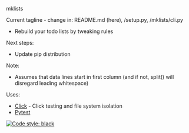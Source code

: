 mklists

Current tagline - change in: README.md (here), /setup.py, /mklists/cli.py
* Rebuild your todo lists by tweaking rules

Next steps:
* Update pip distribution

Note:
* Assumes that data lines start in first column (and if not, split() will
  disregard leading whitespace)

Uses:
* [Click](http://click.pocoo.org/7/utils/) - Click testing and file system isolation
* [Pytest](https://pytest.org/)

[![Code style: black](https://img.shields.io/badge/code%20style-black-000000.svg)](https://github.com/ambv/black)
